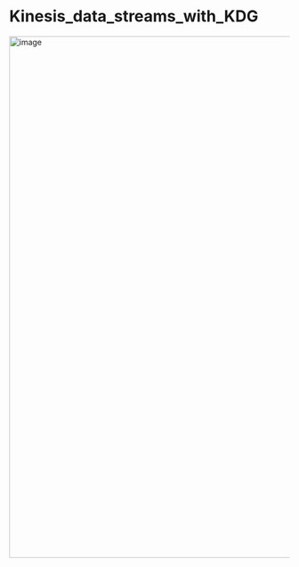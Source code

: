 # Kinesis_data_streams_with_KDG

<img width="939" alt="image" src="https://github.com/user-attachments/assets/c491ffc3-46b5-407e-a730-db1df3fb69b9" />
